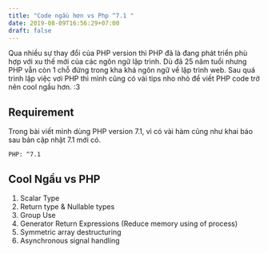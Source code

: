 ```yaml
---
title: "Code ngầu hơn vs Php ^7.1 "
date: 2019-08-09T16:56:29+07:00
draft: false
---
```


Qua nhiều sự thay đổi của PHP version thì PHP đã là đang phát triển phù hợp với xu thế mới của các ngôn ngữ lập trình. Dù đã 25 năm tuổi nhưng PHP vẫn còn 1 chỗ đứng trong kha khá ngôn ngữ về lập trình web. Sau quá trình lập việc vơi PHP thì mình cũng có vài tips nho nhỏ để viết PHP code trở nên cool ngầu hơn. :3

## Requirement

Trong bài viết mình dùng PHP version 7.1, vì có vài hàm cũng như khai báo sau bản cập nhật 7.1 mới có.

    PHP: ^7.1

## Cool Ngầu vs PHP

1. Scalar Type
2. Return type & Nullable types
3. Group Use
4. Generator Return Expressions (Reduce memory using of process)
5. Symmetric array destructuring
6. Asynchronous signal handling
